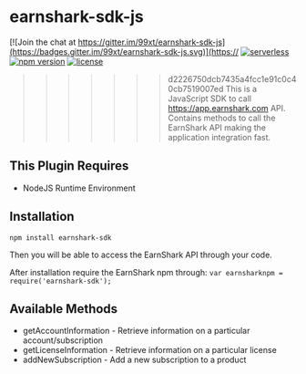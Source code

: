 # earnshark-sdk-js

[![Join the chat at https://gitter.im/99xt/earnshark-sdk-js](https://badges.gitter.im/99xt/earnshark-sdk-js.svg)](https://
[![serverless](http://public.serverless.com/badges/v3.svg)](http://www.serverless.com)
[![npm version](https://badge.fury.io/js/earnshark-sdk.svg)](https://badge.fury.io/js/earnshark-sdk)
[![license](https://img.shields.io/npm/l/earnshark-sdk.svg)](https://www.npmjs.com/package/earnshark-sdk)
 
>>>>>>> d2226750dcb7435a4fcc1e91c0c40cb7519007ed
This is a JavaScript SDK to call https://app.earnshark.com API. Contains methods to call the EarnShark API making the application integration fast. 

## This Plugin Requires
* NodeJS Runtime Environment

## Installation

`npm install earnshark-sdk`

Then you will be able to access the EarnShark API through your code.

After installation require the EarnShark npm through: `var earnsharknpm = require('earnshark-sdk');`

## Available Methods
* getAccountInformation - Retrieve information on a particular account/subscription
* getLicenseInformation - Retrieve information on a particular license
* addNewSubscription - Add a new subscription to a product


 